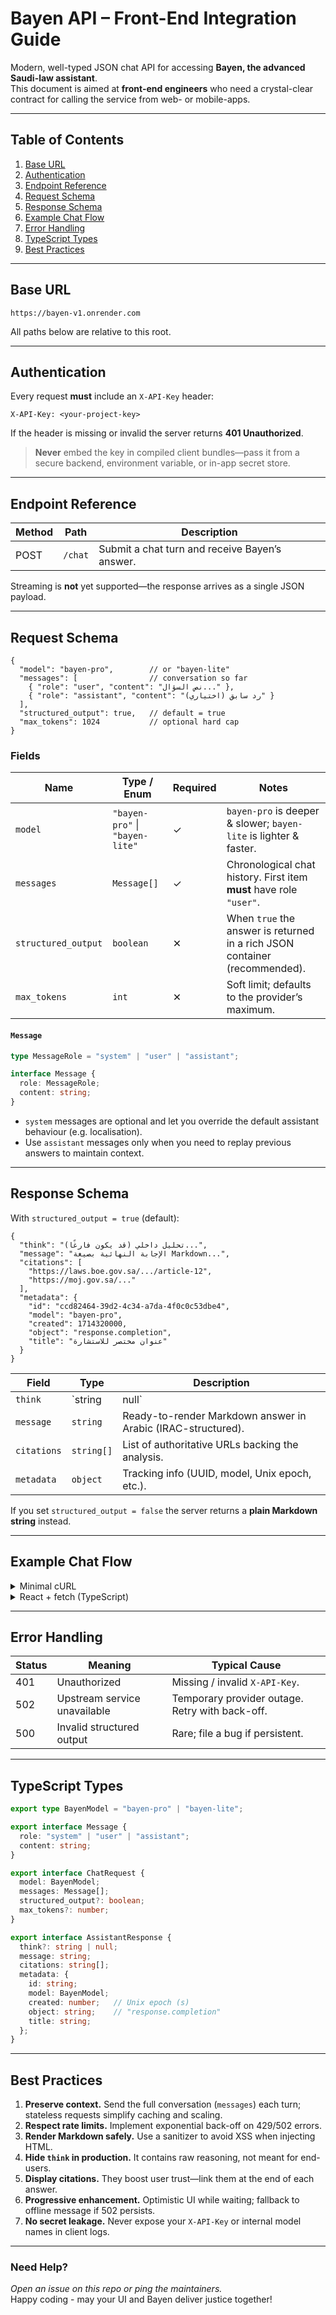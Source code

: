 # Bayen API – Front-End Integration Guide
Modern, well-typed JSON chat API for accessing **Bayen, the advanced Saudi-law assistant**.  
This document is aimed at **front-end engineers** who need a crystal-clear contract for calling the service from web- or mobile-apps.

---

## Table of Contents
1. [Base URL](#base-url)  
2. [Authentication](#authentication)  
3. [Endpoint Reference](#endpoint-reference)  
4. [Request Schema](#request-schema)  
5. [Response Schema](#response-schema)  
6. [Example Chat Flow](#example-chat-flow)  
7. [Error Handling](#error-handling)  
8. [TypeScript Types](#typescript-types)  
9. [Best Practices](#best-practices)  

---

## Base URL
```
https://bayen-v1.onrender.com
```

All paths below are relative to this root.

---

## Authentication

Every request **must** include an `X-API-Key` header:

```
X-API-Key: <your-project-key>
```

If the header is missing or invalid the server returns **401 Unauthorized**.

> **Never** embed the key in compiled client bundles—pass it from a secure backend, environment variable, or in-app secret store.

---

## Endpoint Reference

| Method | Path   | Description             |
|--------|--------|-------------------------|
| POST   | `/chat` | Submit a chat turn and receive Bayen’s answer. |

Streaming is **not** yet supported—the response arrives as a single JSON payload.

---

## Request Schema
```jsonc
{
  "model": "bayen-pro",        // or "bayen-lite"
  "messages": [                // conversation so far
    { "role": "user", "content": "نص السؤال..." },
    { "role": "assistant", "content": "رد سابق (اختياري)" }
  ],
  "structured_output": true,   // default = true
  "max_tokens": 1024           // optional hard cap
}
```

### Fields

| Name               | Type / Enum                         | Required | Notes |
|--------------------|-------------------------------------|----------|-------|
| `model`            | `"bayen-pro"` \| `"bayen-lite"`     | ✓        | `bayen-pro` is deeper & slower; `bayen-lite` is lighter & faster. |
| `messages`         | `Message[]`                         | ✓        | Chronological chat history. First item **must** have role `"user"`. |
| `structured_output`| `boolean`                           | ✕        | When `true` the answer is returned in a rich JSON container (recommended).|
| `max_tokens`       | `int`                               | ✕        | Soft limit; defaults to the provider’s maximum. |

#### `Message`
```ts
type MessageRole = "system" | "user" | "assistant";

interface Message {
  role: MessageRole;
  content: string;
}
```
* `system` messages are optional and let you override the default assistant behaviour (e.g. localisation).  
* Use `assistant` messages only when you need to replay previous answers to maintain context.

---

## Response Schema

With `structured_output = true` (default):

```jsonc
{
  "think": "تحليل داخلي (قد يكون فارغًا)...",
  "message": "الإجابة النهائية بصيغة Markdown...",
  "citations": [
    "https://laws.boe.gov.sa/.../article-12",
    "https://moj.gov.sa/..."
  ],
  "metadata": {
    "id": "ccd82464-39d2-4c34-a7da-4f0c0c53dbe4",
    "model": "bayen-pro",
    "created": 1714320000,
    "object": "response.completion",
    "title": "عنوان مختصر للاستشارة"
  }
}
```

| Field      | Type            | Description |
|------------|-----------------|-------------|
| `think`    | `string|null`   | Internal reasoning—useful for debugging; hide in production UIs if you wish. |
| `message`  | `string`        | Ready-to-render Markdown answer in Arabic (IRAC-structured). |
| `citations`| `string[]`      | List of authoritative URLs backing the analysis. |
| `metadata` | `object`        | Tracking info (UUID, model, Unix epoch, etc.). |

If you set `structured_output = false` the server returns a **plain Markdown string** instead.

---

## Example Chat Flow

<details>
<summary>Minimal cURL</summary>

```bash
curl -X POST https://bayen-v1.onrender.com/chat \
  -H "Content-Type: application/json" \
  -H "X-API-Key: $BAYEN_KEY" \
  -d @- <<'JSON'
{
  "model": "bayen-lite",
  "messages": [
    { "role": "user", "content": "ما العقوبة على بيع منتج غذائي مغشوش في السعودية؟" }
  ]
}
JSON
```
</details>

<details>
<summary>React + fetch (TypeScript)</summary>

```tsx
import { ChatRequest, AssistantResponse } from "./types";

export async function askBayen(
  payload: ChatRequest,
  apiKey: string
): Promise<AssistantResponse> {
  const res = await fetch("https://bayen-v1.onrender.com/chat", {
    method: "POST",
    headers: {
      "Content-Type": "application/json",
      "X-API-Key": apiKey,
    },
    body: JSON.stringify(payload),
  });

  if (!res.ok) {
    // Map status codes to UI-friendly errors
    throw new Error(`Bayen API error ${res.status}`);
  }

  return res.json();
}
```
</details>

---

## Error Handling

| Status | Meaning                                | Typical Cause              |
|--------|----------------------------------------|----------------------------|
| 401    | Unauthorized                           | Missing / invalid `X-API-Key`. |
| 502    | Upstream service unavailable           | Temporary provider outage. Retry with back-off. |
| 500    | Invalid structured output              | Rare; file a bug if persistent. |

---

## TypeScript Types
```ts
export type BayenModel = "bayen-pro" | "bayen-lite";

export interface Message {
  role: "system" | "user" | "assistant";
  content: string;
}

export interface ChatRequest {
  model: BayenModel;
  messages: Message[];
  structured_output?: boolean;
  max_tokens?: number;
}

export interface AssistantResponse {
  think?: string | null;
  message: string;
  citations: string[];
  metadata: {
    id: string;
    model: BayenModel;
    created: number;   // Unix epoch (s)
    object: string;    // "response.completion"
    title: string;
  };
}
```

---

## Best Practices

1. **Preserve context.**  Send the full conversation (`messages`) each turn; stateless requests simplify caching and scaling.  
2. **Respect rate limits.**  Implement exponential back-off on 429/502 errors.  
3. **Render Markdown safely.**  Use a sanitizer to avoid XSS when injecting HTML.  
4. **Hide `think` in production.**  It contains raw reasoning, not meant for end-users.  
5. **Display citations.**  They boost user trust—link them at the end of each answer.  
6. **Progressive enhancement.**  Optimistic UI while waiting; fallback to offline message if 502 persists.  
7. **No secret leakage.**  Never expose your `X-API-Key` or internal model names in client logs.

---

### Need Help?

*Open an issue on this repo or ping the maintainers.*  
Happy coding - may your UI and Bayen deliver justice together!

